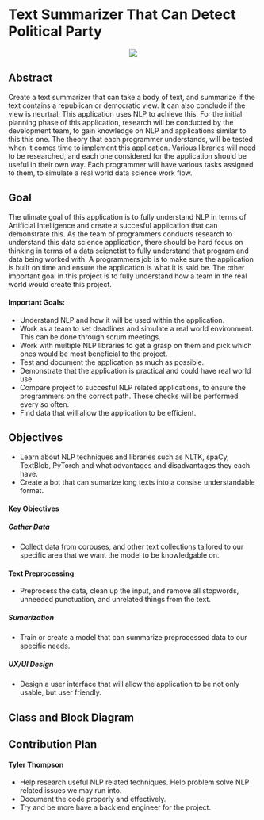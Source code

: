 # Text Summarizer That Can Detect Political Party
<div align="center">
  <img src="https://github.com/BabyKangaroo117/Frugl-APP/assets/13011373/b5efcc9f-946b-44ee-88cb-0036170282ff">
  <br>
 </div>
 
 ## Abstract
 Create a text summarizer that can take a body of text, and summarize if the text contains a republican or democratic view. It can also conclude if the view is neurtral. This application uses NLP to achieve this. For the initial planning phase of this application, research will be conducted by the development
 team, to gain knowledge on NLP and applications similar to this this one. The theory that each programmer understands, will be tested when it comes time to implement this application. Various libraries will need to be researched, and each
 one considered for the application should be useful in their own way. Each programmer will have various tasks assigned to them, to simulate a real world data science work flow.
 ## Goal
 The ulimate goal of this application is to fully understand NLP in terms of Artificial Intelligence and create a succesful application that can demonstrate this. As the team of programmers conducts research to understand this data science application, there should be hard focus on thinking in terms of a data scienctist to fully understand that program and data being worked with. A programmers job is to make sure the application is built on time and ensure the application is what it is said be. The other important goal in this project is to fully understand how a team in the real world would create this project.

#### Important Goals:
- Understand NLP and how it will be used within the application.
- Work as a team to set deadlines and simulate a real world environment. This can be done through scrum meetings.
- Work with multiple NLP libraries to get a grasp on them and pick which ones would be most beneficial to the project.
- Test and document the application as much as possible.
- Demonstrate that the application is practical and could have real world use.
- Compare project to succesful NLP related applications, to ensure the programmers on the correct path. These checks will be performed every so often.
- Find data that will allow the application to be efficient.

 ## Objectives
- Learn about NLP techniques and libraries such as NLTK, spaCy, TextBlob, PyTorch and what advantages and disadvantages they each have.
- Create a bot that can sumarize long texts into a consise understandable format.
#### Key Objectives
##### Gather Data
- Collect data from corpuses, and other text collections tailored to our specific area that we want the model to be knowledgable on.
#### Text Preprocessing
- Preprocess the data, clean up the input, and remove all stopwords, unneeded punctuation, and unrelated things from the text.
##### Sumarization
- Train or create a model that can summarize preprocessed data to our specific needs.
##### UX/UI Design
- Design a user interface that will allow the application to be not only usable, but user friendly.
 ## Class and Block Diagram

 ## Contribution Plan
 #### Tyler Thompson
 - Help research useful NLP related techniques. Help problem solve NLP related issues we may run into.
 - Document the code properly and effectively.
 - Try and be more have a back end engineer for the project.

